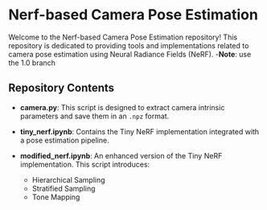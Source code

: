 # Nerf-based Camera Pose Estimation

Welcome to the Nerf-based Camera Pose Estimation repository! This repository is dedicated to providing tools and implementations related to camera pose estimation using Neural Radiance Fields (NeRF).
-**Note**: use the 1.0 branch

## Repository Contents

- **camera.py**: This script is designed to extract camera intrinsic parameters and save them in an `.npz` format.

- **tiny_nerf.ipynb**: Contains the Tiny NeRF implementation integrated with a pose estimation pipeline.

- **modified_nerf.ipynb**: An enhanced version of the Tiny NeRF implementation. This script introduces:
  - Hierarchical Sampling
  - Stratified Sampling
  - Tone Mapping


